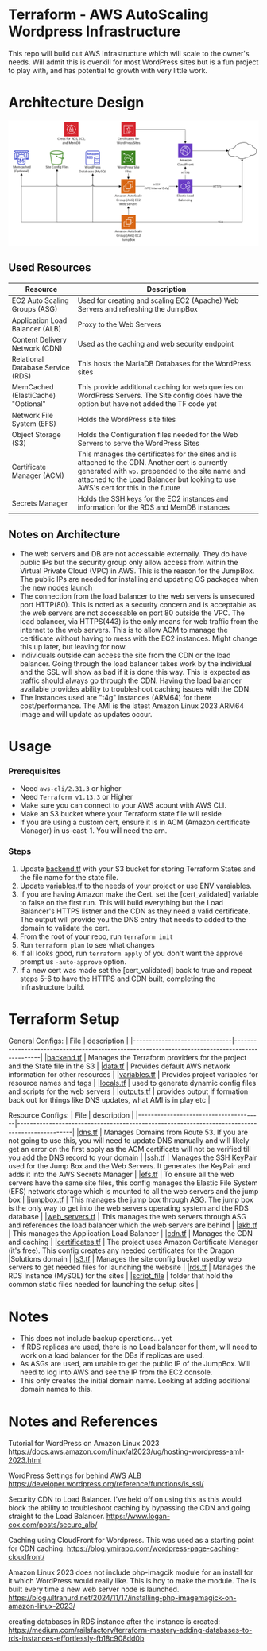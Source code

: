 # Terraform - AWS AutoScaling Wordpress Infrastructure
This repo will build out AWS Infrastructure which will scale to the owner's needs. Will admit this is overkill for most WordPress sites but is a fun project to play with, and has potential to growth with very little work.

# Architecture Design
![Architecture Image](Terraform-AWS-Scalable-WordPress.png)


## Used Resources
| Resource | Description |
|----------|-------------|
| EC2 Auto Scaling Groups (ASG) | Used for creating and scaling EC2 (Apache) Web Servers and refreshing the JumpBox |
| Application Load Balancer (ALB) | Proxy to the Web Servers |
| Content Delivery Network (CDN) | Used as the caching and web security endpoint |
| Relational Database Service (RDS) | This hosts the MariaDB Databases for the WordPress sites |
| MemCached (ElastiCache) "Optional" | This provide additional caching for web queries on WordPress Servers. The Site config does have the option but have not added the TF code yet |
| Network File System (EFS) | Holds the WordPress site files |
| Object Storage (S3) | Holds the Configuration files needed for the Web Servers to serve the WordPress Sites |
| Certificate Manager (ACM) | This manages the certificates for the sites and is attached to the CDN. Another cert is currently generated with `wp.` prepended to the site name and attached to the Load Balancer but looking to use AWS's cert for this in the future |
| Secrets Manager | Holds the SSH keys for the EC2 instances and information for the RDS and MemDB instances |

## Notes on Architecture
* The web servers and DB are not accessable externally. They do have public IPs but the security group only allow access from within the Virtual Private Cloud (VPC) in AWS. This is the reason for the JumpBox. The public IPs are needed for installing and updating OS packages when the new nodes launch
* The connection from the load balancer to the web servers is unsecured port HTTP(80). This is noted as a security concern and is acceptable as the web servers are not accessable on port 80 outside the VPC. The load balancer, via HTTPS(443) is the only means for web traffic from the internet to the web servers. This is to allow ACM to manage the certificate without having to mess with the EC2 instances. Might change this up later, but leaving for now.
* Individuals outside can access the site from the CDN or the load balancer. Going through the load balancer takes work by the individual and the SSL will show as bad if it is done this way. This is expected as traffic should always go through the CDN. Having the load balancer available provides ability to troubleshoot caching issues with the CDN.
* The Instances used are "t4g" instances (ARM64) for there cost/performance. The AMI is the latest Amazon Linux 2023 ARM64 image and will update as updates occur.

# Usage
### Prerequisites
* Need `aws-cli/2.31.3` or higher
* Need `Terraform v1.13.3` or Higher
* Make sure you can connect to your AWS acount with AWS CLI.
* Make an S3 bucket where your Terraform state file will reside
* If you are using a custom cert, ensure it is in ACM (Amazon certificate Manager) in us-east-1. You will need the arn.

### Steps
1. Update [backend.tf](backend.tf) with your S3 bucket for storing Terraform States and the file name for the state file.
2. Update [variables.tf](variables.tf) to the needs of your project or use ENV varaiables.
3. If you are having Amazon make the Cert. set the [cert_validated] variable to false on the first run. This will build everything but the Load Balancer's HTTPS listner and the CDN as they need a valid certificate. The output will provide you the DNS entry that needs to added to the domain to validate the cert.
4. From the root of your repo, run `terraform init`
5. Run `terraform plan` to see what changes
6. If all looks good, run `terraform apply` of you don't want the approve prompt us `-auto-approve` option.
7. If a new cert was made set the [cert_validated] back to true and repeat steps 5-6 to have the HTTPS and CDN built, completing the Infrastructure build.

# Terraform Setup
General Configs:
| File                          | description                                                                                   |
|-------------------------------|-----------------------------------------------------------------------------------------------|
|[backend.tf](backend.tf)       | Manages the Terraform providers for the project and the State file in the S3                  |
|[data.tf](data.tf)             | Provides default AWS network information for other resources                                  |
|[variables.tf](variables.tf)   | Provides project variables for resource names and tags                                        |
|[locals.tf](locals.tf)         | used to generate dynamic config files and scripts for the web servers                         |
|[outputs.tf](outputs.tf)       | provides output if formation back out for things like DNS updates, what AMI is in play etc    |

Resource Configs:
| File                                  | description                                                                                   |
|---------------------------------------|-----------------------------------------------------------------------------------------------|
|[dns.tf](dns.tf)                       | Manages Domains from Route 53. If you are not going to use this, you will need to update DNS manually and will likely get an error on the first apply as the ACM certificate will not be verified till you add the DNS record to your domain |
|[ssh.tf](ssh.tf)                       | Manages the SSH KeyPair used for the Jump Box and the Web Servers. It generates the KeyPair and adds it into the AWS Secrets Manager |
|[efs.tf](efs.tf)                       | To ensure all the web servers have the same site files, this config manages the Elastic File System (EFS) network storage which is mounted to all the web servers and the jump box |
|[jumpbox.tf](jumpbox.tf)               | This manages the jump box through ASG. The jump box is the only way to get into the web servers operating system and the RDS database |
|[web_servers.tf](web_servers.tf)       | This manages the web servers through ASG and references the load balancer which the web servers are behind |
|[akb.tf](alb.tf)   | This manages the Application Load Balancer |
|[cdn.tf](cdn.tf)         | Manages the CDN and caching |
|[certificates.tf](certificates.tf)     | The project uses Amazon Certificate Manager (it's free). This config creates any needed certificates for the Dragon |Solutions domain |
|[s3.tf](s3.tf)                         | Manages the site config bucket usedby web servers to get needed files for launching the website |
|[rds.tf](rds.tf)                       | Manages the RDS Instance (MySQL) for the sites |
|[script_file](script_files)            | folder that hold the common static files needed for launching the setup sites |

# Notes
* This does not include backup operations... yet
* If RDS replicas are used, there is no Load balancer for them, will need to work on a load balancer for the DBs if replicas are used.
* As ASGs are used, am unable to get the public IP of the JumpBox. Will need to log into AWS and see the IP from the EC2 console.
* This only creates the initial domain name. Looking at adding additional domain names to this.

# Notes and References
Tutorial for WordPress on Amazon Linux 2023
https://docs.aws.amazon.com/linux/al2023/ug/hosting-wordpress-aml-2023.html

WordPress Settings for behind AWS ALB
https://developer.wordpress.org/reference/functions/is_ssl/

Security CDN to Load Balancer. I've held off on using this as this would block the ability to troubleshoot caching by bypassing the CDN and going straight to the Load Balancer.
https://www.logan-cox.com/posts/secure_alb/

Caching using CloudFront for Wordpress. This was used as a starting point for CDN caching.
https://blog.ymirapp.com/wordpress-page-caching-cloudfront/

Amazon Linux 2023 does not include php-imagcik module for an install for it which WordPress would really like. This is hoy to make the module. The is built every time a new web server node is launched.
https://blog.ultranurd.net/2024/11/17/installing-php-imagemagick-on-amazon-linux-2023/

creating databases in RDS instance after the instance is created:
https://medium.com/railsfactory/terraform-mastery-adding-databases-to-rds-instances-effortlessly-fb18c908dd0b
